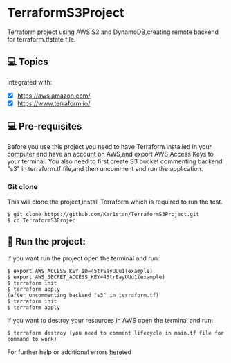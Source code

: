 # TerraformS3Project
Terraform project using AWS S3 and DynamoDB,creating remote backend for terraform.tfstate file.

## 💻 Topics

Integrated with:

- [x] https://aws.amazon.com/
- [x] https://www.terraform.io/
      
## 💻 Pre-requisites

Before you use this project you need to have Terraform installed in your computer and have an account on AWS,and export AWS Access Keys to your terminal.
You also need to first create S3 bucket commenting backend "s3" in terraform.tf file,and then uncomment and run  the application.

### Git clone
This will clone the project,install Terraform which is required to run the test.
```
$ git clone https://github.com/Kar1stan/TerraformS3Project.git
$ cd TerraformS3Projec
```

## 🚀 Run the project: 
If you want run the project open the terminal and run: 
```
$ export AWS_ACCESS_KEY_ID=45trEayUUu1(example)
$ export AWS_SECRET_ACCESS_KEY=45trEayUUu1(example)
$ terraform init
$ terraform apply
(after uncommenting backend "s3" in terraform.tf)
$ terraform init
$ terraform apply

```
If you want to destroy your resources in AWS open the terminal and run: 
```
$ terraform destroy (you need to comment lifecycle in main.tf file for command to work)
```
For further help or additional errors [here]([https://webdriver.io/docs/gettingstarted](https://developer.hashicorp.com/terraform/tutorials/aws-get-star))ted
